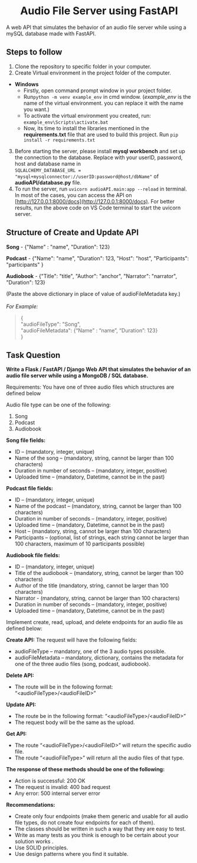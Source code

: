 <h1 align="center">Audio File Server using FastAPI</h1>

A web API that simulates the behavior of an audio file server while using a mySQL database made with FastAPI.
## Steps to follow
1. Clone the repository to specific folder in your computer.
2. Create Virtual environment in the project folder of the computer.
- **Windows**
   - Firstly, open command prompt window in your project folder.
   - Run`python -m venv example_env` in cmd window. (*example_env* is the name of the virtual environment. you can replace it with the name you want.)
   - To activate the virtual environment you created, run:
		`example_env\Scripts\activate.bat`
	- Now, its time to install the libraries mentioned in the __requirements.txt__ file that are used to build this project. Run
	`pip install -r requirements.txt`
3. Before starting the server, please install **mysql workbench** and set up the connection to the database. Replace with your userID, password, host and database name in <br>`SQLALCHEMY_DATABASE_URL = "mysql+mysqlconnector://userID:password@host/dbName"` of __audioAPI/database.py__ file.
4.  To run the server, run `uvicorn audioAPI.main:app --reload` in terminal. In most of the cases, you can access the API on [http://127.0.0.1:8000/docs](http://127.0.0.1:8000/docs).
	For better results, run the above code on VS Code terminal to start the uvicorn server.

## Structure of Create and Update API

__Song__ - {"Name" : "name", "Duration": 123}

__Podcast__ - {"Name": "name", "Duration": 123, "Host": "host", "Participants": "participants" }

__Audiobook__ - {"Title": "title", "Author": "anchor", "Narrator": "narrator", "Duration": 123}
 
(Paste the above dictionary in place of value of audioFileMetadata key.) <br><br>
*For Example:*
> { <br>
  "audioFileType": "Song", <br>
  "audioFileMetadata": {“Name” : “name”, “Duration”: 123}<br>
}
 
## Task Question

**Write a Flask / FastAPI / Django Web API that simulates the behavior of an audio file server while using a MongoDB / SQL database.**

Requirements: You have one of three audio files which structures are defined below  

Audio file type can be one of the following:  
1) Song
2) Podcast
3) Audiobook

**Song file fields:**  
- ID – (mandatory, integer, unique)
- Name of the song – (mandatory, string, cannot be larger than 100 characters)
- Duration in number of seconds – (mandatory, integer, positive)
- Uploaded time – (mandatory, Datetime, cannot be in the past)

**Podcast file fields:**
- ID – (mandatory, integer, unique)
- Name of the podcast – (mandatory, string, cannot be larger than 100 characters)
- Duration in number of seconds – (mandatory, integer, positive)
- Uploaded time – (mandatory, Datetime, cannot be in the past)
- Host – (mandatory, string, cannot be larger than 100 characters)
- Participants – (optional, list of strings, each string cannot be larger than 100 characters, maximum of 10 participants possible)

**Audiobook file fields:**
- ID – (mandatory, integer, unique)
- Title of the audiobook – (mandatory, string, cannot be larger than 100 characters)
- Author of the title (mandatory, string, cannot be larger than 100 characters)
- Narrator - (mandatory, string, cannot be larger than 100 characters)
- Duration in number of seconds – (mandatory, integer, positive)
- Uploaded time – (mandatory, Datetime, cannot be in the past)

Implement create, read, upload, and delete endpoints for an audio file as defined below:

**Create API:**
The request will have the following fields:
- audioFileType – mandatory, one of the 3 audio types possible.
- audioFileMetadata – mandatory, dictionary, contains the metadata for one of the three audio files (song, podcast, audiobook).

**Delete API:**
- The route will be in the following format:
“\<audioFileType>/\<audioFileID>”

**Update API:**
- The route be in the following format: “\<audioFileType>/\<audioFileID>”
- The request body will be the same as the upload.

**Get API:**
- The route “\<audioFileType>/\<audioFileID>” will return the specific audio file.
- The route “\<audioFileType>” will return all the audio files of that type.

**The response of these methods should be one of the following:**
- Action is successful: 200 OK
- The request is invalid: 400 bad request
- Any error: 500 internal server error

**Recommendations:** 
- Create only four endpoints (make them generic and usable for all audio file types, do not create four endpoints for each of them).
- The classes should be written in such a way that they are easy to test.  
- Write as many tests as you think is enough to be certain about your solution works  .
- Use SOLID principles.  
- Use design patterns where you find it suitable.